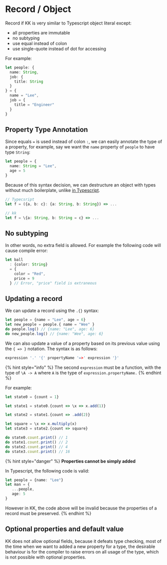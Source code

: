 # Record / Object

Record if KK is very similar to Typescript object literal except:

* all properties are immutable
* no subtyping
* use equal instead of colon
* use single-quote instead of dot for accessing

For example:

```typescript
let people: {
  name: String,
  job: {
    title: String
  }
} = {
  name = "Lee",
  job = {
    title = "Engineer"
  }
}
```

## Property Type Annotation

Since equals `=` is used instead of colon `:`, we can easily annotate the type of a property, for example, say we want the `name` property of `people` to have type `String`:

```typescript
let people = {
  name: String = "Lee",
  age = 5
}
```

Because of this syntax decision, we can destructure an object with types without much boilerplate, unlike [in Typescript](https://github.com/microsoft/TypeScript/issues/29526).

```typescript
// Typecsript
let f = ({a, b: c}: {a: String, b: String}) => ...

// kk
let f = \{a: String, b: String = c} => ...
```

## No subtyping

In other words, no extra field is allowed. For example the following code will cause compile error:

```typescript
let ball 
  : {color: String} 
  = {
    color = "Red", 
    price = 9
  } // Error, "price" field is extraneous
```

## Updating a record

We can update a record using the `.{}` syntax:

```typescript
let people = {name = "Lee", age = 6}
let new_people = people.{ name = "Wee" }
do people.log() // {name: "Lee", age: 6}
do new_people.log() // {name: "Wee", age: 6}
```

We can also update a value of a property based on its previous value using the `{ => }` notation. The syntax is as follows:

```c
expression '.' '{' propertyName '=>' expression '}'
```

{% hint style="info" %}
The second `expression` must be a function, with the type of `\A -> A` where `A` is the type of `expression.propertyName.`
{% endhint %}

For example:

```typescript
let state0 = {count = 1}

let state1 = state0.{count => \x => x.add(1)}

let state2 = state1.{count => .add(2)}

let square = \x => x.multiply(x)
let state3 = state2.{count => square}

do state0.count.print() // 1
do state1.count.print() // 2
do state2.count.print() // 4
do state3.count.print() // 16
```

{% hint style="danger" %}
**Properties cannot be simply added**

In Typescript, the following code is valid:

```typescript
let people = {name: "Lee"}
let man = {
   ...people,
   age: 5
}
```

However in KK, the code above will be invalid because the properties of a record must be preserved.
{% endhint %}

## Optional properties and default value

KK does not allow optional fields, because it defeats type checking, most of the time when we want to added a new property for a type, the desirable behaviour is for the compiler to raise errors on all usage of the type, which is not possible with optional properties.

